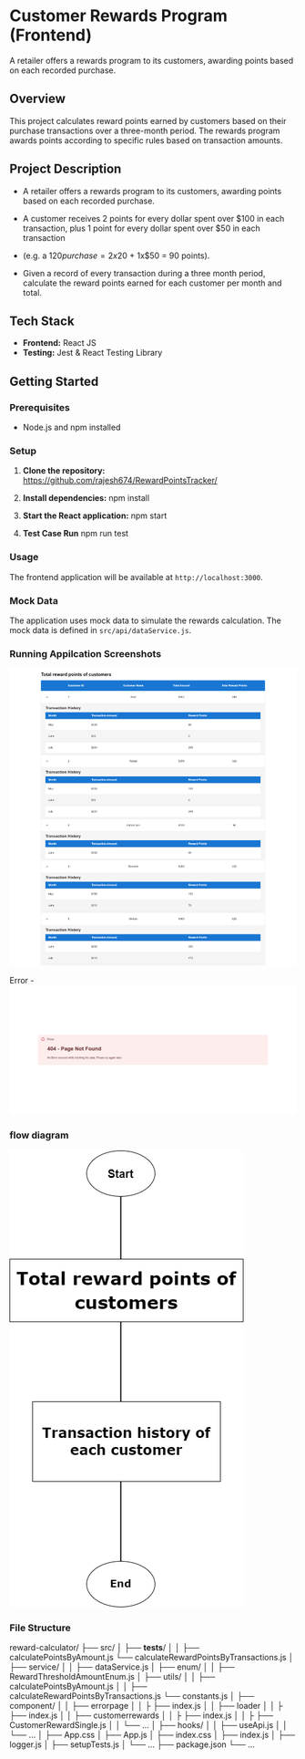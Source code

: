 # Customer Rewards Program (Frontend)
A retailer offers a rewards program to its customers, awarding points based on each recorded purchase.

## Overview
This project calculates reward points earned by customers based on their purchase transactions over a three-month period. The rewards program awards points according to specific rules based on transaction amounts.

## Project Description
- A retailer offers a rewards program to its customers, awarding points based on each recorded purchase.

- A customer receives 2 points for every dollar spent over $100 in each transaction, plus 1 point for every dollar spent over $50 in each   transaction

- (e.g. a $120 purchase = 2x$20 + 1x$50 = 90 points).

- Given a record of every transaction during a three month period, calculate the reward points earned for each customer per month and total.

## Tech Stack
- **Frontend:** React JS
- **Testing:** Jest & React Testing Library

## Getting Started

### Prerequisites

- Node.js and npm installed

### Setup

1. **Clone the repository:**    
https://github.com/rajesh674/RewardPointsTracker/

2. **Install dependencies:**
   npm install

3. **Start the React application:**
   npm start

4. **Test Case Run**
    npm run test

### Usage

The frontend application will be available at `http://localhost:3000`.

### Mock Data

The application uses mock data to simulate the rewards calculation. The mock data is defined in `src/api/dataService.js`.

### Running Appilcation Screenshots
![total-reward](https://github.com/rajesh674/RewardPointsTracker/blob/main/public/assest/total-reward.png)

Error - 
![error](https://github.com/rajesh674/RewardPointsTracker/blob/main/public/assest/error.png)


### flow diagram
![flow_diagram](https://github.com/rajesh674/RewardPointsTracker/blob/main/public/assest/flow_diagram.png)


### File Structure

reward-calculator/
├── src/
│   ├── __tests__/
│   │   ├── calculatePointsByAmount.js
        └── calculateRewardPointsByTransactions.js
│   ├── service/
│   │   ├── dataService.js
│   ├── enum/
│   │   ├── RewardThresholdAmountEnum.js
│   ├── utils/
│   │   ├── calculatePointsByAmount.js
│   │   ├── calculateRewardPointsByTransactions.js
        └── constants.js
│   ├── component/
    │   │   ├── errorpage
    │   │   ├    ├── index.js
    │   │   ├── loader
    │   │   ├    ├── index.js
    │   │   ├── customerrewards
    │   │   ├    ├── index.js
    │   │   ├    ├── CustomerRewardSingle.js
│   │   └── ...
│   ├── hooks/
│   │   ├── useApi.js
│   │   └── ...
│   ├── App.css
│   ├── App.js
│   ├── index.css
│   ├── index.js
│   ├── logger.js
│   ├── setupTests.js
│   └── ...
├── package.json
└── ...
```